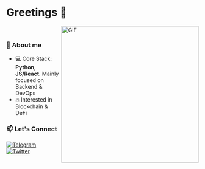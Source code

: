 <h1 align="left">Greetings 👋</h1>

<img align="right" alt="GIF" src="https://media3.giphy.com/media/WS6CDvvyNDrhZRFBtT/giphy.gif" width="360" height="360"/>

<div align="left">
  <br>
  
  ### 📖 About me

  - 💻 Core Stack: **Python, JS/React**. Mainly focused on Backend & DevOps
  - 🔥 Interested in Blockchain & DeFi
    
  ### 📫 Let's Connect
   <a href="https://t.me/alasitisme" target="_blank"><img alt="Telegram" src="https://img.shields.io/badge/Telegram-2CA5E0?style=for-the-badge&logo=telegram&logoColor=white"/></a> <a href="https://x.com/SQJRs00sdUqXD4n" target="_blank"><img alt="Twitter" src="https://img.shields.io/badge/Twitter-1DA1F2?style=for-the-badge&logo=twitter&logoColor=white"/></a>
  
</div>
